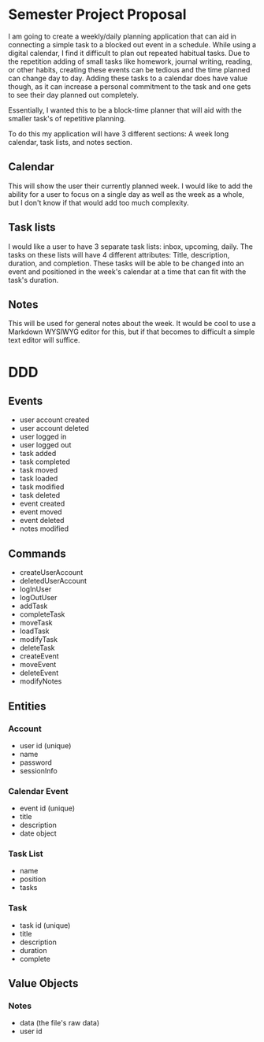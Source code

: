 # Semester Project Proposal

I am going to create a weekly/daily planning application that can aid in connecting a simple task to a blocked out event in a schedule. While using a digital calendar, I find it difficult to plan out repeated habitual tasks. Due to the repetition adding of small tasks like homework, journal writing, reading, or other habits, creating these events can be tedious and the time planned can change day to day. Adding these tasks to a calendar does have value though, as it can increase a personal commitment to the task and one gets to see their day planned out completely.

Essentially, I wanted this to be a block-time planner that will aid with the smaller task's of repetitive planning.

To do this my application will have 3 different sections: A week long calendar, task lists, and notes section.

## Calendar

This will show the user their currently planned week. I would like to add the ability for a user to focus on a single day as well as the week as a whole, but I don't know if that would add too much complexity.

## Task lists

I would like a user to have 3 separate task lists: inbox, upcoming, daily. The tasks on these lists will have 4 different attributes: Title, description, duration, and completion. These tasks will be able to be changed into an event and positioned in the week's calendar at a time that can fit with the task's duration.

## Notes

This will be used for general notes about the week. It would be cool to use a Markdown WYSIWYG editor for this, but if that becomes to difficult a simple text editor will suffice.

# DDD

## Events

- user account created
- user account deleted
- user logged in
- user logged out
- task added
- task completed
- task moved
- task loaded
- task modified
- task deleted
- event created
- event moved
- event deleted
- notes modified

## Commands

- createUserAccount
- deletedUserAccount
- logInUser
- logOutUser
- addTask
- completeTask
- moveTask
- loadTask
- modifyTask
- deleteTask
- createEvent
- moveEvent
- deleteEvent
- modifyNotes

## Entities

### Account

- user id (unique)
- name
- password
- sessionInfo

### Calendar Event

- event id (unique)
- title
- description
- date object

### Task List

- name
- position
- tasks

### Task

- task id (unique)
- title
- description
- duration
- complete

## Value Objects

### Notes

- data (the file's raw data)
- user id
